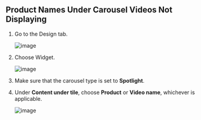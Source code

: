 ## Product Names Under Carousel Videos Not Displaying

1. Go to the Design tab.

   ![image](https://github.com/user-attachments/assets/d62a13bd-95b3-459c-a609-4e0c009b8c04)

2. Choose Widget.

   ![image](https://github.com/user-attachments/assets/0ae047cf-0ff6-45ba-aced-f6bb46efc541)

3. Make sure that the carousel type is set to **Spotlight**.

4. Under **Content under tile**, choose **Product** or **Video name**, whichever is applicable.

   ![image](https://github.com/user-attachments/assets/634fabb3-9919-4fa0-8cfb-6b7e9a60fe11)
